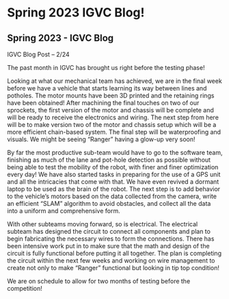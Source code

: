 # Spring 2023 IGVC Blog!
## Spring 2023 - IGVC Blog

IGVC Blog Post – 2/24 

The past month in IGVC has brought us right before the testing phase!

Looking at what our mechanical team has achieved, we are in the final week before we have a vehicle that starts learning its way between lines and potholes. The motor mounts have been 3D printed and the retaining rings have been obtained! After machining the final touches on two of our sprockets, the first version of the motor and chassis will be complete and will be ready to receive the electronics and wiring. The next step from here will be to make version two of the motor and chassis setup which will be a more efficient chain-based system. The final step will be waterproofing and visuals. We might be seeing “Ranger” having a glow-up very soon!

By far the most productive sub-team would have to go to the software team, finishing as much of the lane and pot-hole detection as possible without being able to test the mobility of the robot, with finer and finer optimization every day! We have also started tasks in preparing for the use of a GPS unit and all the intricacies that come with that. We have even revived a dormant laptop to be used as the brain of the robot. The next step is to add behavior to the vehicle’s motors based on the data collected from the camera, write an efficient “SLAM” algorithm to avoid obstacles, and collect all the data into a uniform and comprehensive form. 

With other subteams moving forward, so is electrical. The electrical subteam has designed the circuit to connect all components and plan to begin fabricating the necessary wires to form the connections. There has been intensive work put in to make sure that the math and design of the circuit is fully functional before putting it all together. The plan is completing the circuit within the next few weeks and working on wire management to create not only to make “Ranger” functional but looking in tip top condition!

We are on schedule to allow for two months of testing before the competition! 


